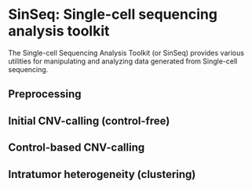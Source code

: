 SinSeq: Single-cell sequencing analysis toolkit
=======

The Single-cell Sequencing Analysis Toolkit (or SinSeq) provides various utilities for manipulating and analyzing data generated from Single-cell sequencing.


Preprocessing
-----------




Initial CNV-calling (control-free)
-----------



Control-based CNV-calling 
-----------




Intratumor heterogeneity (clustering)
-----------
